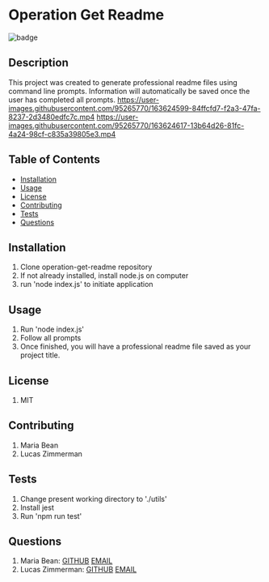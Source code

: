 
  # Operation Get Readme

  ![badge](https://img.shields.io/badge/license-MIT-blueviolet)
  
  
  ## Description
  This project was created to generate professional readme files using command line prompts. Information will automatically be saved once the user has completed all prompts.
https://user-images.githubusercontent.com/95265770/163624599-84ffcfd7-f2a3-47fa-8237-2d3480edfc7c.mp4
https://user-images.githubusercontent.com/95265770/163624617-13b64d26-81fc-4a24-98cf-c835a39805e3.mp4


  ## Table of Contents

  * [Installation](#installation)
  * [Usage](#usage)
  * [License](#license)
  * [Contributing](#contributing)
  * [Tests](#tests)
  * [Questions](#questions)
  
  ## Installation
  1. Clone operation-get-readme repository
  2. If not already installed, install node.js on computer
  3. run 'node index.js' to initiate application
  

  ## Usage
  1. Run 'node index.js'
  2. Follow all prompts
  3. Once finished, you will have a professional readme file saved as your project title.
  

  ## License
  1. MIT
  

  ## Contributing
  1. Maria Bean
  2. Lucas Zimmerman
  

  ## Tests
  1. Change present working directory to './utils'
  2. Install jest
  3. Run 'npm run test'
  
  
  ## Questions
  1. Maria Bean: [GITHUB](github.com/mmeyer715)	[EMAIL](mailto:mbean1216@icloud.com)
  2. Lucas Zimmerman: [GITHUB](github.com/dolomiteson)	[EMAIL](mailto:zimmerman.lucas@hotmail.com)
  
  
